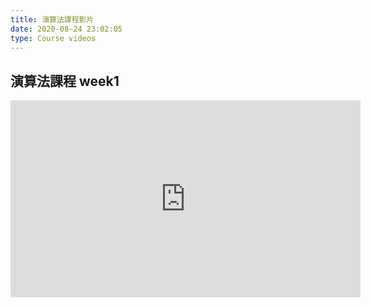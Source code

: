 ```yaml
---
title: 演算法課程影片
date: 2020-08-24 23:02:05
type: Course videos
---
```


## 演算法課程 week1
<iframe width="560" height="315" src="https://www.youtube.com/embed/WAYQfBVbzck" frameborder="0" allow="accelerometer; autoplay; clipboard-write; encrypted-media; gyroscope; picture-in-picture" allowfullscreen></iframe>